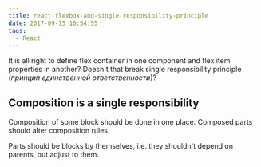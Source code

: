 ```yaml
---
title: react-flexbox-and-single-responsibility-principle
date: 2017-09-15 10:54:55
tags:
  - React
---
```


It is all right to define flex container in one component and flex item properties in another? Doesn't that break single responsibility principle (_принцип единственной ответственности_)?

## Composition is a single responsibility

Composition of some block should be done in one place. Composed parts should alter composition rules.

Parts should be blocks by themselves, i.e. they shouldn't depend on parents, but adjust to them.
